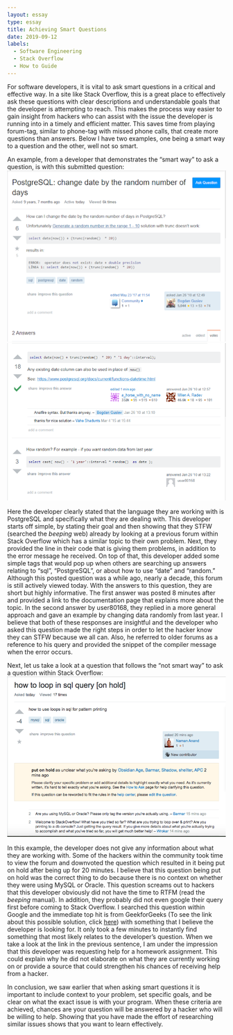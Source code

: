```yaml
---
layout: essay
type: essay
title: Achieving Smart Questions
date: 2019-09-12
labels:
  - Software Engineering
  - Stack Overflow
  - How to Guide
---
```

For software developers, it is vital to ask smart questions in a critical and effective way. In a site like Stack Overflow, this is a great place to effectively ask these questions with clear descriptions and understandable goals that the developer is attempting to reach. This makes the process way easier to gain insight from hackers who can assist with the issue the developer is running into in a timely and efficient matter. This saves time from playing forum-tag, similar to phone-tag with missed phone calls, that create more questions than answers. Below I have two examples, one being a smart way to a question and the other, well not so smart.

An example, from a developer that demonstrates the “smart way” to ask a question, is with this submitted question:
<img class="ui image" src="../images/smart_question.png">
<img class="ui image" src="../images/smart_questions_answered.png">

Here the developer clearly stated that the language they are working with is PostgreSQL and specifically what they are dealing with. This developer starts off simple, by stating their goal and then showing that they STFW (searched the *beeping* web) already by looking at a previous forum within Stack Overflow which has a similar topic to their own problem. Next, they provided the line in their code that is giving them problems, in addition to the error message he received. On top of that, this developer added some simple tags that would pop up when others are searching up answers relating to “sql”, “PostgreSQL”, or about how to use “date” and “random.” Although this posted question was a while ago, nearly a decade, this forum is still actively viewed today. With the answers to this question, they are short but highly informative. The first answer was posted 8 minutes after and provided a link to the documentation page that explains more about the topic. In the second answer by user80168, they replied in a more general approach and gave an example by changing data randomly from last year. I believe that both of these responses are insightful and the developer who asked this question made the right steps in order to let the hacker know they can STFW because we all can. Also, he referred to older forums as a reference to his query and provided the snippet of the compiler message when the error occurs. 

Next, let us take a look at a question that follows the “not smart way” to ask a question within Stack Overflow:
<img class="ui image" src="../images/not_smart_question.png">

In this example, the developer does not give any information about what they are working with. Some of the hackers within the community took time to view the forum and downvoted the question which resulted in it being put on hold after being up for 20 minutes. I believe that this question being put on hold was the correct thing to do because there is no context on whether they were using MySQL or Oracle. This question screams out to hackers that this developer obviously did not have the time to RTFM (read the *beeping* manual). In addition, they probably did not even google their query first before coming to Stack Overflow. I searched this question within Google and the immediate top hit is from GeekforGeeks (To see the link about this possible solution, click <a href="https://www.geeksforgeeks.org/print-different-star-patterns-sql/" target="_blank">here</a>) with something that I believe the developer is looking for. It only took a few minutes to instantly find something that most likely relates to the developer’s question. When we take a look at the link in the previous sentence, I am under the impression that this developer was requesting help for a homework assignment. This could explain why he did not elaborate on what they are currently working on or provide a source that could strengthen his chances of receiving help from a hacker.

In conclusion, we saw earlier that when asking smart questions it is important to include context to your problem, set specific goals, and be clear on what the exact issue is with your program. When these criteria are achieved, chances are your question will be answered by a hacker who will be willing to help. Showing that you have made the effort of researching similar issues shows that you want to learn effectively.
